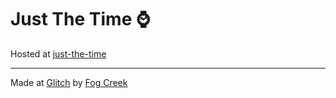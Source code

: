 Just The Time :watch:
=========================

Hosted at [just-the-time](https://just-the-time.glitch.me)

-------------------
Made at [Glitch](glitch.com) by [Fog Creek](https://fogcreek.com/)
